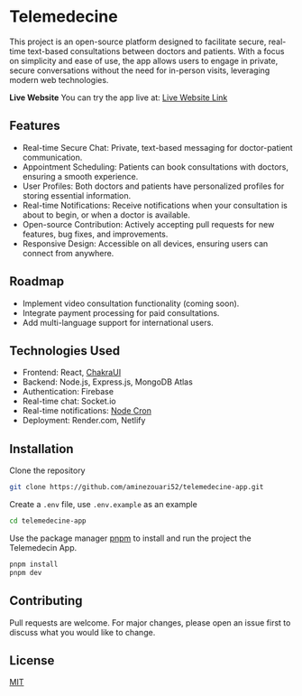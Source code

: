 # Telemedecine

This project is an open-source platform designed to facilitate secure, real-time text-based consultations between doctors and patients. With a focus on simplicity and ease of use, the app allows users to engage in private, secure conversations without the need for in-person visits, leveraging modern web technologies.

**Live Website**
You can try the app live at: [Live Website Link](https://bucolic-malabi-07ed64.netlify.app)

## Features

- Real-time Secure Chat: Private, text-based messaging for doctor-patient communication.
- Appointment Scheduling: Patients can book consultations with doctors, ensuring a smooth experience.
- User Profiles: Both doctors and patients have personalized profiles for storing essential information.
- Real-time Notifications: Receive notifications when your consultation is about to begin, or when a doctor is available.
- Open-source Contribution: Actively accepting pull requests for new features, bug fixes, and improvements.
- Responsive Design: Accessible on all devices, ensuring users can connect from anywhere.

## Roadmap

- Implement video consultation functionality (coming soon).
- Integrate payment processing for paid consultations.
- Add multi-language support for international users.

## Technologies Used

- Frontend: React, [ChakraUI](https://chakra-ui.com/)
- Backend: Node.js, Express.js, MongoDB Atlas
- Authentication: Firebase
- Real-time chat: Socket.io
- Real-time notifications: [Node Cron](https://www.npmjs.com/package/node-cron)
- Deployment: Render.com, Netlify

## Installation

Clone the repository

```bash
git clone https://github.com/aminezouari52/telemedecine-app.git
```

Create a `.env` file, use `.env.example` as an example

```bash
cd telemedecine-app
```

Use the package manager [pnpm](https://pnpm.io/) to install and run the project the Telemedecin App.

```bash
pnpm install
pnpm dev
```

## Contributing

Pull requests are welcome. For major changes, please open an issue first
to discuss what you would like to change.

## License

[MIT](https://choosealicense.com/licenses/mit/)
